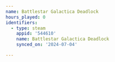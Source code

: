 ```yaml
---
name: Battlestar Galactica Deadlock
hours_played: 0
identifiers:
  - type: steam
    appid: '544610'
    name: Battlestar Galactica Deadlock
    synced_on: '2024-07-04'

---
```

